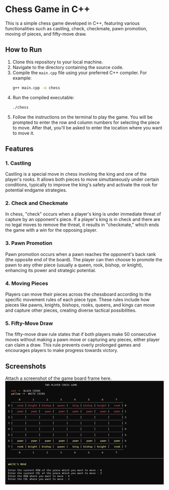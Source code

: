 # Chess Game in C++

This is a simple chess game developed in C++, featuring various functionalities such as castling, check, checkmate, pawn promotion, moving of pieces, and fifty-move draw.

## How to Run

1. Clone this repository to your local machine.
2. Navigate to the directory containing the source code.
3. Compile the `main.cpp` file using your preferred C++ compiler. For example:
    ```bash
    g++ main.cpp -o chess
    ```
4. Run the compiled executable:
    ```bash
    ./chess
    ```
5. Follow the instructions on the terminal to play the game. You will be prompted to enter the row and column numbers for selecting the piece to move. After that, you'll be asked to enter the location where you want to move it.

## Features

### 1. Castling
Castling is a special move in chess involving the king and one of the player's rooks. It allows both pieces to move simultaneously under certain conditions, typically to improve the king's safety and activate the rook for potential endgame strategies.

### 2. Check and Checkmate
In chess, "check" occurs when a player's king is under immediate threat of capture by an opponent's piece. If a player's king is in check and there are no legal moves to remove the threat, it results in "checkmate," which ends the game with a win for the opposing player.

### 3. Pawn Promotion
Pawn promotion occurs when a pawn reaches the opponent's back rank (the opposite end of the board). The player can then choose to promote the pawn to any other piece (usually a queen, rook, bishop, or knight), enhancing its power and strategic potential.

### 4. Moving Pieces
Players can move their pieces across the chessboard according to the specific movement rules of each piece type. These rules include how pieces like pawns, knights, bishops, rooks, queens, and kings can move and capture other pieces, creating diverse tactical possibilities.

### 5. Fifty-Move Draw
The fifty-move draw rule states that if both players make 50 consecutive moves without making a pawn move or capturing any pieces, either player can claim a draw. This rule prevents overly prolonged games and encourages players to make progress towards victory.

## Screenshots

Attach a screenshot of the game board frame here.
<img src="https://github.com/srajan-kush/chess/blob/main/screenshots/board.png"></img>
